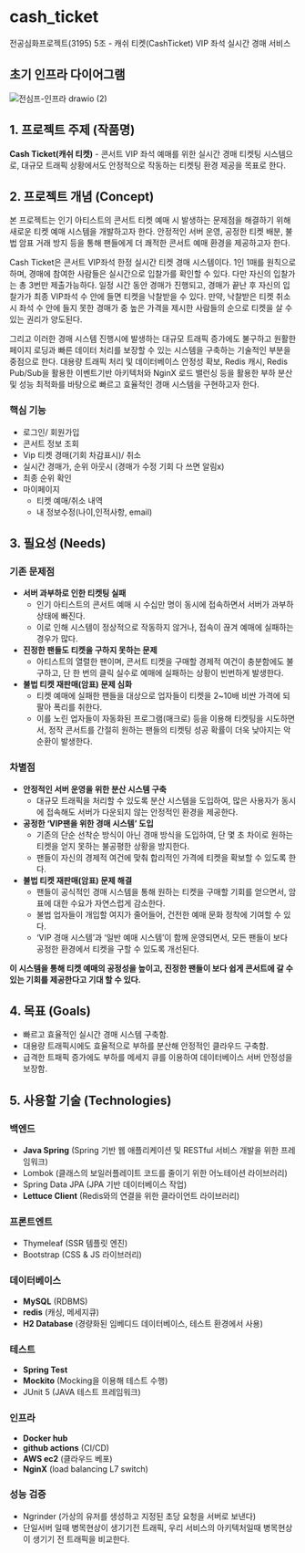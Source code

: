 # cash_ticket
전공심화프로젝트(3195) 5조 - 캐쉬 티켓(CashTicket) VIP 좌석 실시간 경매 서비스

## 초기 인프라 다이어그램
![전심프-인프라 drawio (2)](https://github.com/user-attachments/assets/1a56bd0e-313e-47f1-9e0a-5e420c8805d2)


## 1. 프로젝트 주제 (작품명)

**Cash Ticket(캐쉬 티켓)** - 콘서트 VIP 좌석 예매를 위한 실시간 경매 티켓팅 시스템으로, 대규모 트래픽 상황에서도 안정적으로 작동하는 티켓팅 환경 제공을 목표로 한다.

## 2. 프로젝트 개념 (Concept)

 본 프로젝트는 인기 아티스트의 콘서트 티켓 예매 시 발생하는 문제점을 해결하기 위해 새로운 티켓 예매 시스템을 개발하고자 한다. 안정적인 서버 운영, 공정한 티켓 배분, 불법 암표 거래 방지 등을 통해 팬들에게 더 쾌적한 콘서트 예매 환경을 제공하고자 한다.

 Cash Ticket은 콘서트 VIP좌석 한정 실시간 티켓 경매 시스템이다. 1인 1매를 원칙으로 하며, 경매에 참여한 사람들은 실시간으로 입찰가를 확인할 수 있다. 다만 자신의 입찰가는 총 3번만 제출가능하다. 일정 시간 동안 경매가 진행되고, 경매가 끝난 후 자신의 입찰가가 최종 VIP좌석 수 안에 들면 티켓을 낙찰받을 수 있다. 만약, 낙찰받은 티켓 취소 시 좌석 수 안에 들지 못한 경매가 중 높은 가격을 제시한 사람들의 순으로 티켓을 살 수 있는 권리가 양도된다.

 그리고 이러한 경매 시스템 진행시에 발생하는 대규모 트래픽 증가에도 불구하고 원활한 페이지 로딩과 빠른 데이터 처리를 보장할 수 있는 시스템을 구축하는 기술적인 부분을 중점으로 한다. 대용량 트래픽 처리 및 데이터베이스 안정성 확보, Redis 캐시, Redis Pub/Sub을 활용한 이벤트기반 아키텍처와 NginX 로드 밸런싱 등을 활용한 부하 분산 및 성능 최적화를 바탕으로 빠르고 효율적인 경매 시스템을 구현하고자 한다.

### 핵심 기능

- 로그인/ 회원가입
- 콘서트 정보 조회
- Vip 티켓 경매(기회 차감표시)/ 취소 
- 실시간 경매가, 순위 아웃시 (경매가 수정 기회 다 쓰면 알림x)
- 최종 순위 확인
- 마이페이지
    - 티켓 예매/취소 내역
    - 내 정보수정(나이,인적사항, email)

## 3. 필요성 (Needs)

### 기존 문제점

- **서버 과부하로 인한 티켓팅 실패**
    - 인기 아티스트의 콘서트 예매 시 수십만 명이 동시에 접속하면서 서버가 과부하 상태에 빠진다.
    - 이로 인해 시스템이 정상적으로 작동하지 않거나, 접속이 끊겨 예매에 실패하는 경우가 많다.
- **진정한 팬들도 티켓을 구하지 못하는 문제**
    - 아티스트의 열렬한 팬이며, 콘서트 티켓을 구매할 경제적 여건이 충분함에도 불구하고, 단 한 번의 클릭 실수로 예매에 실패하는 상황이 빈번하게 발생한다.
- **불법 티켓 재판매(암표) 문제 심화**
    - 티켓 예매에 실패한 팬들을 대상으로 업자들이 티켓을 2~10배 비싼 가격에 되팔아 폭리를 취한다.
    - 이를 노린 업자들이 자동화된 프로그램(매크로) 등을 이용해 티켓팅을 시도하면서, 정작 콘서트를 간절히 원하는 팬들의 티켓팅 성공 확률이 더욱 낮아지는 악순환이 발생한다.

### 차별점

- **안정적인 서버 운영을 위한 분산 시스템 구축**
    - 대규모 트래픽을 처리할 수 있도록 분산 시스템을 도입하여, 많은 사용자가 동시에 접속해도 서버가 다운되지 않는 안정적인 환경을 제공한다.
- **공정한 ‘VIP팬을 위한 경매 시스템’ 도입**
    - 기존의 단순 선착순 방식이 아닌 경매 방식을 도입하여, 단 몇 초 차이로 원하는 티켓을 얻지 못하는 불공평한 상황을 방지한다.
    - 팬들이 자신의 경제적 여건에 맞춰 합리적인 가격에 티켓을 확보할 수 있도록 한다.
- **불법 티켓 재판매(암표) 문제 해결**
    - 팬들이 공식적인 경매 시스템을 통해 원하는 티켓을 구매할 기회를 얻으면서, 암표에 대한 수요가 자연스럽게 감소한다.
    - 불법 업자들이 개입할 여지가 줄어들어, 건전한 예매 문화 정착에 기여할 수 있다.
    - ‘VIP 경매 시스템’과 ‘일반 예매 시스템’이 함께 운영되면서, 모든 팬들이 보다 공정한 환경에서 티켓을 구할 수 있도록 개선된다.

 **이 시스템을 통해 티켓 예매의 공정성을 높이고, 진정한 팬들이 보다 쉽게 콘서트에 갈 수 있는 기회를 제공한다고 기대 할 수 있다.**

## 4. 목표 (Goals)

- 빠르고 효율적인 실시간 경매 시스템 구축함.
- 대용량 트래픽시에도 효율적으로 부하를 분산해 안정적인 클라우드 구축함.
- 급격한 트패픽 증가에도 부하를 메세지 큐를 이용하여 데이터베이스 서버 안정성을 보장함.

## 5. 사용할 기술 (Technologies)

### 백엔드

- **Java Spring** (Spring 기반 웹 애플리케이션 및 RESTful 서비스 개발을 위한 프레임워크)
- Lombok (클래스의 보일러플레이트 코드를 줄이기 위한 어노테이션 라이브러리)
- Spring Data JPA (JPA 기반 데이터베이스 작업)
- **Lettuce Client** (Redis와의 연결을 위한 클라이언트 라이브러리)

### 프론트엔트

- Thymeleaf (SSR 템플릿 엔진)
- Bootstrap (CSS & JS 라이브러리)

### 데이터베이스

- **MySQL** (RDBMS)
- **redis** (캐싱, 메세지큐)
- **H2 Database** (경량화된 임베디드 데이터베이스, 테스트 환경에서 사용)

### 테스트

- **Spring Test**
- **Mockito** (Mocking을 이용해 테스트 수행)
- JUnit 5 (JAVA 테스트 프레임워크)

### 인프라

- **Docker hub**
- **github actions** (CI/CD)
- **AWS ec2** (클라우드 베포)
- **NginX** (load balancing L7 switch)

### 성능 검증

- Ngrinder (가상의 유저를 생성하고 지정된 초당 요청을 서버로 보낸다)
- 단일서버 일때 병목현상이 생기기전 트래픽, 우리 서비스의 아키텍처일때 병목현상이 생기기 전 트래픽을 비교한다.
